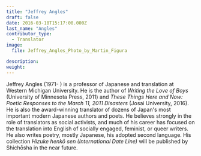 ```yaml
---
title: "Jeffrey Angles"
draft: false
date: 2016-03-18T15:17:00.000Z
last_name: "Angles"
contributor_type:
  - Translator
image:
  file: Jeffrey_Angles_Photo_by_Martin_Figura

description:
weight:
---
```


Jeffrey Angles (1971- ) is a professor of Japanese and translation at Western Michigan University. He is the author of _Writing the Love of Boys_ (University of Minnesota Press, 2011) and _These Things Here and Now: Poetic Responses to the March 11, 2011 Disasters_ (Josai University, 2016). He is also the award-winning translator of dozens of Japan's most important modern Japanese authors and poets. He believes strongly in the role of translators as social activists, and much of his career has focused on the translation into English of socially engaged, feminist, or queer writers. He also writes poetry, mostly Japanese, his adopted second language. His collection _Hizuke henkō sen (International Date Line)_ will be published by Shichōsha in the near future.
